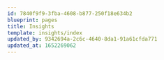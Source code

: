 ```yaml
---
id: 7840f9f9-3fba-4608-b877-250f18e634b2
blueprint: pages
title: Insights
template: insights/index
updated_by: 9342694a-2c6c-4640-8da1-91a61cfda771
updated_at: 1652269062
---
```

